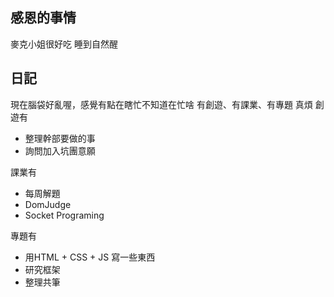 ## 感恩的事情
麥克小姐很好吃
睡到自然醒

## 日記
現在腦袋好亂喔，感覺有點在瞎忙不知道在忙啥
有創遊、有課業、有專題
真煩
創遊有
- 整理幹部要做的事
- 詢問加入坑團意願

課業有
- 每周解題
- DomJudge
- Socket Programing

專題有
- 用HTML + CSS + JS 寫一些東西
- 研究框架
- 整理共筆
